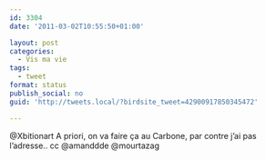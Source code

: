 ```yaml
---
id: 3304
date: '2011-03-02T10:55:50+01:00'

layout: post
categories:
  - Vis ma vie
tags:
  - tweet
format: status
publish_social: no
guid: 'http://tweets.local/?birdsite_tweet=42900917850345472'

---
```


@Xbitionart A priori, on va faire ça au Carbone, par contre j’ai pas l’adresse.. cc @amanddde @mourtazag